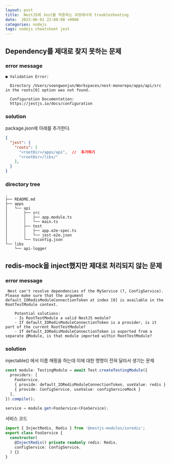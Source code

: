```yaml
---
layout: post
title:  NestJS에 Jest를 적용하는 과정에서의 troubleshooting
date:  2023-06-01 22:00:00 +0900
categories: nodejs
tags: nodejs cheatsheet jest
---
```


## Dependency를 제대로 찾지 못하는 문제

### error message

```terminal
● Validation Error:

  Directory /Users/soongwonjun/Workspaces/nest-monorepo/apps/api/src in the roots[0] option was not found.

  Configuration Documentation:
  https://jestjs.io/docs/configuration
```

### solution

package.json에 아래를 추가한다.

```json
{
  "jest": {
    "roots": [
      "<rootDir>/apps/api",  //  추가하기
      "<rootDir>/libs/"
    ],
  }
}
```

### directory tree

```terminal
.
├── README.md
├── apps
│   └── api
│       ├── src
│       │   ├── app.module.ts
│       │   └── main.ts
│       ├── test
│       │   ├── app.e2e-spec.ts
│       │   └── jest-e2e.json
│       └── tsconfig.json
└── libs
    └── api-logger
```

## redis-mock을 inject했지만 제대로 처리되지 않는 문제

### error message

```terminal
 Nest can't resolve dependencies of the MyService (?, ConfigService). Please make sure that the argument default_IORedisModuleConnectionToken at index [0] is available in the RootTestModule context.

    Potential solutions:
    - Is RootTestModule a valid NestJS module?
    - If default_IORedisModuleConnectionToken is a provider, is it part of the current RootTestModule?
    - If default_IORedisModuleConnectionToken is exported from a separate @Module, is that module imported within RootTestModule?
```

### solution

injectable() 에서 이름 매핑을 하는데 이에 대한 명명이 전혀 달라서 생기는 문제  

```ts
const module: TestingModule = await Test.createTestingModule({
  providers: [
    FooService,
    { provide: default_IORedisModuleConnectionToken, useValue: redis },
    { provide: ConfigService, useValue: configServiceMock }
  ],
}).compile();

service = module.get<FooService>(FooService);
```

서비스 코드

```ts
import { InjectRedis, Redis } from '@nestjs-modules/ioredis';
export class FooService {
  constructor(
    @InjectRedis() private readonly redis: Redis,
    configService: ConfigService,
  ) {}
}
```
